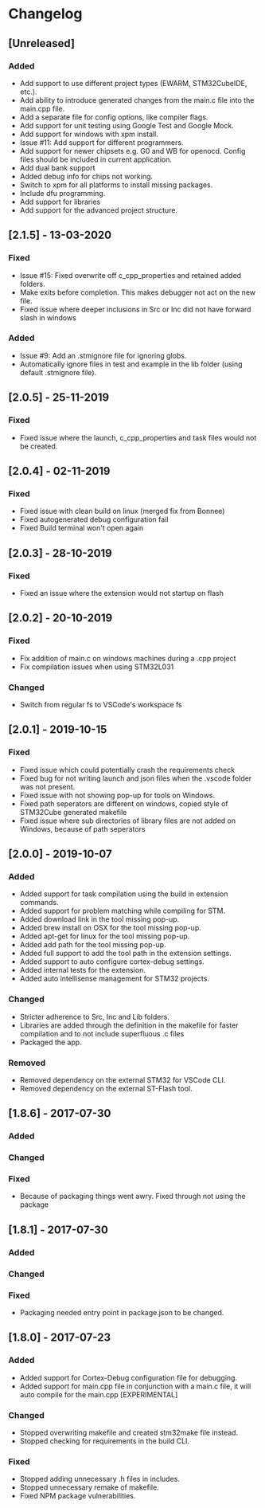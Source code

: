 # Changelog

## [Unreleased]
### Added
  - Add support to use different project types (EWARM, STM32CubeIDE, etc.).
  - Add ability to introduce generated changes from the main.c file into the main.cpp file.
  - Add a separate file for config options, like compiler flags.
  - Add support for unit testing using Google Test and Google Mock.
  - Add support for windows with xpm install.
  - Issue #11: Add support for different programmers.
  - Add support for newer chipsets e.g. G0 and WB for openocd. Config files should be included in current application.
  - Add dual bank support
  - Added debug info for chips not working.
  - Switch to xpm for all platforms to install missing packages.
  - Include dfu programming.
  - Add support for libraries
  - Add support for the advanced project structure.

## [2.1.5] - 13-03-2020
### Fixed
 - Issue #15: Fixed overwrite off c_cpp_properties and retained added folders.
 - Make exits before completion. This makes debugger not act on the new file.
 - Fixed issue where deeper inclusions in Src or Inc did not have forward slash in windows

### Added
- Issue #9: Add an .stmignore file for ignoring globs.
- Automatically ignore files in test and example in the lib folder (using default .stmignore file).

## [2.0.5] - 25-11-2019
### Fixed
 - Fixed issue where the launch, c_cpp_properties and task files would not be created.

## [2.0.4] - 02-11-2019

### Fixed
 - Fixed issue with clean build on linux (merged fix from Bonnee)
 - Fixed autogenerated debug configuration fail
 - Fixed Build terminal won't open again

## [2.0.3] - 28-10-2019
### Fixed
 - Fixed an issue where the extension would not startup on flash

## [2.0.2] - 20-10-2019
### Fixed
 - Fix addition of main.c on windows machines during a .cpp project
 - Fix compilation issues when using STM32L031

### Changed
 - Switch from regular fs to VSCode's workspace fs

## [2.0.1] - 2019-10-15
### Fixed
 - Fixed issue which could potentially crash the requirements check
 - Fixed bug for not writing launch and json files when the .vscode folder was not present.
 - Fixed issue with not showing pop-up for tools on Windows.
 - Fixed path seperators are different on windows, copied style of STM32Cube generated makefile
 - Fixed issue where sub directories of library files are not added on Windows, because of path seperators

## [2.0.0] - 2019-10-07
### Added
 - Added support for task compilation using the build in extension commands.
 - Added support for problem matching while compiling for STM.
 - Added download link in the tool missing pop-up.
 - Added brew install on OSX for the tool missing pop-up. 
 - Added apt-get for linux for the tool missing pop-up.
 - Added add path for the tool missing pop-up.
 - Added full support to add the tool path in the extension settings.
 - Added support to auto configure cortex-debug settings.
 - Added internal tests for the extension.
 - Added auto intellisense management for STM32 projects.

### Changed
- Stricter adherence to Src, Inc and Lib folders.
- Libraries are added through the definition in the makefile for faster compilation and to not include superfluous .c files
- Packaged the app.

### Removed
 - Removed dependency on the external STM32 for VSCode CLI.
 - Removed dependency on the external ST-Flash tool.

## [1.8.6] - 2017-07-30
### Added

### Changed

### Fixed
 - Because of packaging things went awry. Fixed through not using the package

## [1.8.1] - 2017-07-30
### Added

### Changed

### Fixed
 - Packaging needed entry point in package.json to be changed.

## [1.8.0] - 2017-07-23
### Added
 - Added support for Cortex-Debug configuration file for debugging.
 - Added support for main.cpp file in conjunction with a main.c file, it will auto compile for the main.cpp [EXPERIMENTAL]

### Changed
 - Stopped overwriting makefile and created stm32make file instead.
 - Stopped checking for requirements in the build CLI.

### Fixed
 - Stopped adding unnecessary .h files in includes.
 - Stopped unnecessary remake of makefile.
 - Fixed NPM package vulnerabilities.
